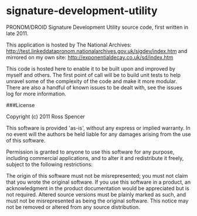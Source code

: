 signature-development-utility
=============================

PRONOM/DROID Signature Development Utility source code, first written in late 2011. 

This application is hosted by The National Archives: http://test.linkeddatapronom.nationalarchives.gov.uk/sigdev/index.htm
and mirrored on my own site: http://exponentialdecay.co.uk/sd/index.htm

This code is hosted here to enable it to be built upon and improved by myself and others. The first point of call
will be to build unit tests to help unravel some of the complexity of the code and make it more modular. There are
also a handful of known issues to be dealt with, see the issues log for more information.

###License

Copyright (c) 2011 Ross Spencer

This software is provided 'as-is', without any express or implied warranty. In no event will the authors be held liable for any damages arising from the use of this software.

Permission is granted to anyone to use this software for any purpose, including commercial applications, and to alter it and redistribute it freely, subject to the following restrictions:

The origin of this software must not be misrepresented; you must not claim that you wrote the original software. If you use this software in a product, an acknowledgment in the product documentation would be appreciated but is not required.
Altered source versions must be plainly marked as such, and must not be misrepresented as being the original software.
This notice may not be removed or altered from any source distribution.

